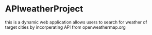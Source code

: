 # APIweatherProject
this is a dynamic web application allows users to search for weather of target cities by incorperating API from openweathermap.org
